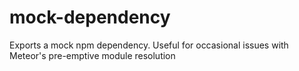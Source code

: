 # mock-dependency
Exports a mock npm dependency. Useful for occasional issues with Meteor's pre-emptive module resolution
